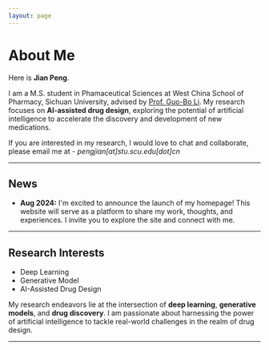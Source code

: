 ```yaml
---
layout: page
---
```


# About Me

Here is **Jian Peng**.

I am a M.S. student in Phamaceutical Sciences at West China School of Pharmacy, Sichuan University, advised by [Prof. Guo-Bo Li](https://www.ddtmlab.org/). My research focuses on **Al-assisted drug design**, exploring the potential of artificial intelligence to accelerate the discovery and development of new medications.

If you are interested in my research, l would love to chat and collaborate, please email me at - *pengjian[at]stu.scu.edu[dot]cn*

---

## News

- **Aug 2024:** I'm excited to announce the launch of my homepage! This website will serve as a platform to share my work, thoughts, and experiences. I invite you to explore the site and connect with me.

---

## Research Interests

- Deep Learning
- Generative Model
- AI-Assisted Drug Design

My research endeavors lie at the intersection of **deep learning**, **generative models**, and **drug discovery**. I am passionate about harnessing the power of artificial intelligence to tackle real-world challenges in the realm of drug design. 

---



